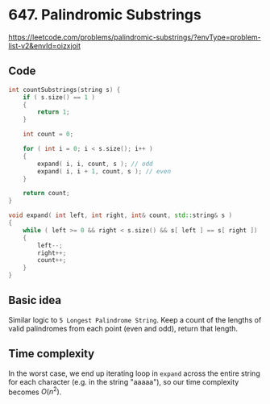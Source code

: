 # 647. Palindromic Substrings
https://leetcode.com/problems/palindromic-substrings/?envType=problem-list-v2&envId=oizxjoit

## Code
```cpp
int countSubstrings(string s) {
    if ( s.size() == 1 )
    {
        return 1;
    }

    int count = 0;

    for ( int i = 0; i < s.size(); i++ )
    {
        expand( i, i, count, s ); // odd
        expand( i, i + 1, count, s ); // even
    }

    return count;
}

void expand( int left, int right, int& count, std::string& s )
{
    while ( left >= 0 && right < s.size() && s[ left ] == s[ right ])
    {
        left--;
        right++;
        count++;
    }
}
```

## Basic idea
Similar logic to `5 Longest Palindrome String`. Keep a count of the lengths of valid palindromes from each point (even and odd), return that length.

## Time complexity
In the worst case, we end up iterating loop in `expand` across the entire string for each character (e.g. in the string "aaaaa"), so our time complexity becomes $O(n^2)$.
